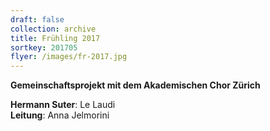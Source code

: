 ```yaml
---
draft: false
collection: archive
title: Frühling 2017
sortkey: 201705
flyer: /images/fr-2017.jpg
---
```


**Gemeinschaftsprojekt mit dem Akademischen Chor Zürich**

**Hermann Suter**: Le Laudi  
**Leitung**: Anna Jelmorini
